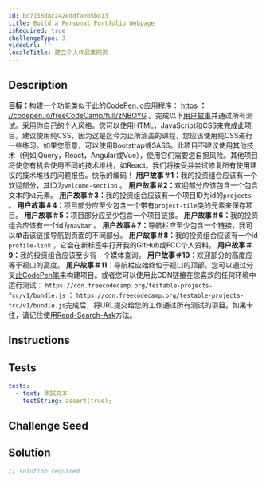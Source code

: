 ```yaml
---
id: bd7158d8c242eddfaeb5bd13
title: Build a Personal Portfolio Webpage
isRequired: true
challengeType: 3
videoUrl: ''
localeTitle: 建立个人作品集网页
---
```


## Description
<section id="description"> <strong>目标：</strong>构建一个功能类似于此的<a href="https://codepen.io" target="_blank">CodePen.io</a>应用程序： <a href="https://codepen.io/freeCodeCamp/full/zNBOYG" target="_blank">https</a> <strong>：</strong> <a href="https://codepen.io" target="_blank">//codepen.io/freeCodeCamp/full/zNBOYG</a> 。完成以下<a href="https://en.wikipedia.org/wiki/User_story" target="_blank">用户故事</a>并通过所有测试。采用你自己的个人风格。您可以使用HTML，JavaScript和CSS来完成此项目。建议使用纯CSS，因为这是迄今为止所涵盖的课程，您应该使用纯CSS进行一些练习。如果您愿意，可以使用Bootstrap或SASS。此项目不建议使用其他技术（例如jQuery，React，Angular或Vue），使用它们需要您自担风险。其他项目将使您有机会使用不同的技术堆栈，如React。我们将接受并尝试修复所有使用建议的技术堆栈的问题报告。快乐的编码！ <strong>用户故事＃1：</strong>我的投资组合应该有一个欢迎部分，其ID为<code>welcome-section</code> 。 <strong>用户故事＃2：</strong>欢迎部分应该包含一个包含文本的<code>h1</code>元素。 <strong>用户故事＃3：</strong>我的投资组合应该有一个项目ID为id的<code>projects</code> 。 <strong>用户故事＃4：</strong>项目部分应至少包含一个带有<code>project-tile</code>类的元素来保存项目。 <strong>用户故事＃5：</strong>项目部分应至少包含一个项目链接。 <strong>用户故事＃6：</strong>我的投资组合应该有一个id为<code>navbar</code> 。 <strong>用户故事＃7：</strong>导航栏应至少包含一个链接，我可以单击该链接导航到页面的不同部分。 <strong>用户故事＃8：</strong>我的投资组合应该有一个id <code>profile-link</code> ，它会在新标签中打开我的GitHub或FCC个人资料。 <strong>用户故事＃9：</strong>我的投资组合应该至少有一个媒体查询。 <strong>用户故事＃10：</strong>欢迎部分的高度应等于视口的高度。 <strong>用户故事＃11：</strong>导航栏应始终位于视口的顶部。您可以通过分叉<a href="http://codepen.io/freeCodeCamp/pen/MJjpwO" target="_blank">此CodePen笔</a>来构建项目。或者您可以使用此CDN链接在您喜欢的任何环境中运行测试： <code>https://cdn.freecodecamp.org/testable-projects-fcc/v1/bundle.js</code> ： <code>https://cdn.freecodecamp.org/testable-projects-fcc/v1/bundle.js</code>完成后，将URL提交给您的工作通过所有测试的项目。如果卡住，请记住使用<a href="https://forum.freecodecamp.org/t/how-to-get-help-when-you-are-stuck/19514" target="_blank">Read-Search-Ask</a>方法。 </section>

## Instructions
<section id="instructions">
</section>

## Tests
<section id='tests'>

```yml
tests:
  - text: 測試文本
    testString: assert(true);

```

</section>

## Challenge Seed
<section id='challengeSeed'>

</section>

## Solution
<section id='solution'>

```js
// solution required
```
</section>
